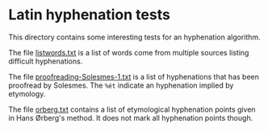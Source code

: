 # Latin hyphenation tests

This directory contains some interesting tests for an hyphenation algorithm. 

The file [listwords.txt](listwords.txt) is a list of words come from multiple sources listing difficult hyphenations.

The file [proofreading-Solesmes-1.txt](proofreading-Solesmes-1.txt) is a list of hyphenations that has been proofread by Solesmes. The `%ét` indicate an hyphenation implied by etymology.

The file [orberg.txt](orberg.txt) contains a list of etymological hyphenation points given in Hans Ørberg's method. It does not mark all hyphenation points though.